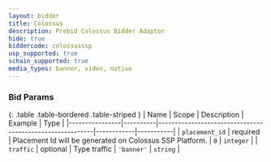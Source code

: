 ```yaml
---
layout: bidder
title: Colossus
description: Prebid Colossus Bidder Adaptor
hide: true
biddercode: colossusssp
usp_supported: true
schain_supported: true
media_types: banner, video, native
---
```


### Bid Params

{: .table .table-bordered .table-striped }
| Name           | Scope    | Description                                              | Example    | Type      |
|----------------|----------|----------------------------------------------------------|------------|-----------|
| `placement_id` | required | Placement Id will be generated on Colossus SSP Platform. | `0`        | `integer` |
| `traffic`      | optional | Type traffic                                             | `'banner'` | `string`  |
